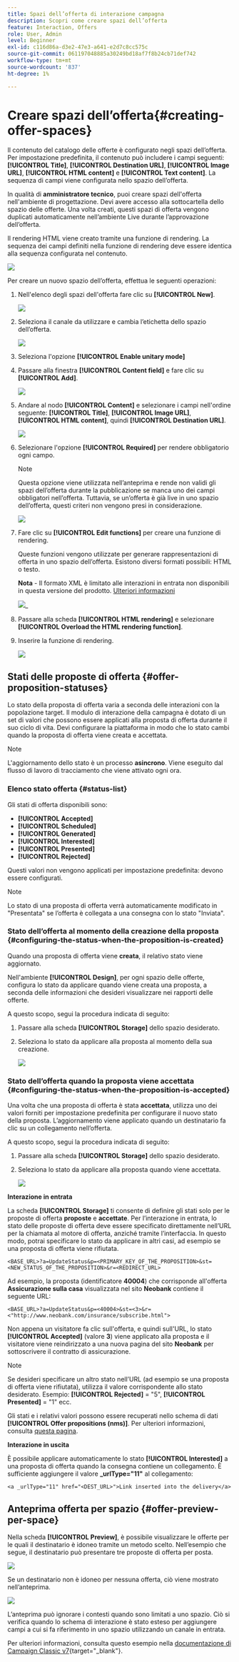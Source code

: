 ```yaml
---
title: Spazi dell’offerta di interazione campagna
description: Scopri come creare spazi dell’offerta
feature: Interaction, Offers
role: User, Admin
level: Beginner
exl-id: c116d86a-d3e2-47e3-a641-e2d7c8cc575c
source-git-commit: 061197048885a30249bd18af7f8b24cb71def742
workflow-type: tm+mt
source-wordcount: '837'
ht-degree: 1%

---
```


# Creare spazi dell’offerta{#creating-offer-spaces}

Il contenuto del catalogo delle offerte è configurato negli spazi dell’offerta. Per impostazione predefinita, il contenuto può includere i campi seguenti: **[!UICONTROL Title]**, **[!UICONTROL Destination URL]**, **[!UICONTROL Image URL]**, **[!UICONTROL HTML content]** e **[!UICONTROL Text content]**. La sequenza di campi viene configurata nello spazio dell’offerta.

In qualità di **amministratore tecnico**, puoi creare spazi dell&#39;offerta nell&#39;ambiente di progettazione. Devi avere accesso alla sottocartella dello spazio delle offerte. Una volta creati, questi spazi di offerta vengono duplicati automaticamente nell’ambiente Live durante l’approvazione dell’offerta.

Il rendering HTML viene creato tramite una funzione di rendering. La sequenza dei campi definiti nella funzione di rendering deve essere identica alla sequenza configurata nel contenuto.

![](assets/offer_space_create_009.png)

Per creare un nuovo spazio dell’offerta, effettua le seguenti operazioni:

1. Nell&#39;elenco degli spazi dell&#39;offerta fare clic su **[!UICONTROL New]**.

   ![](assets/offer_space_create_001.png)

1. Seleziona il canale da utilizzare e cambia l’etichetta dello spazio dell’offerta.

   ![](assets/offer_space_create_002.png)

1. Seleziona l&#39;opzione **[!UICONTROL Enable unitary mode]**

1. Passare alla finestra **[!UICONTROL Content field]** e fare clic su **[!UICONTROL Add]**.

   ![](assets/offer_space_create_003.png)

1. Andare al nodo **[!UICONTROL Content]** e selezionare i campi nell&#39;ordine seguente: **[!UICONTROL Title]**, **[!UICONTROL Image URL]**, **[!UICONTROL HTML content]**, quindi **[!UICONTROL Destination URL]**.

   ![](assets/offer_space_create_004.png)

1. Selezionare l&#39;opzione **[!UICONTROL Required]** per rendere obbligatorio ogni campo.

   >[!NOTE]
   >
   >Questa opzione viene utilizzata nell’anteprima e rende non validi gli spazi dell’offerta durante la pubblicazione se manca uno dei campi obbligatori nell’offerta. Tuttavia, se un’offerta è già live in uno spazio dell’offerta, questi criteri non vengono presi in considerazione.

   ![](assets/offer_space_create_005.png)

1. Fare clic su **[!UICONTROL Edit functions]** per creare una funzione di rendering.

   Queste funzioni vengono utilizzate per generare rappresentazioni di offerta in uno spazio dell’offerta. Esistono diversi formati possibili: HTML o testo.

   **Nota** - Il formato XML è limitato alle interazioni in entrata non disponibili in questa versione del prodotto. [Ulteriori informazioni](../start/v7-to-v8.md#gs-unavailable-features)

   ![](assets/offer_space_create_006.png)_

1. Passare alla scheda **[!UICONTROL HTML rendering]** e selezionare **[!UICONTROL Overload the HTML rendering function]**.
1. Inserire la funzione di rendering.

   ![](assets/offer_space_create_007.png)

## Stati delle proposte di offerta {#offer-proposition-statuses}

Lo stato della proposta di offerta varia a seconda delle interazioni con la popolazione target. Il modulo di interazione della campagna è dotato di un set di valori che possono essere applicati alla proposta di offerta durante il suo ciclo di vita. Devi configurare la piattaforma in modo che lo stato cambi quando la proposta di offerta viene creata e accettata.

>[!NOTE]
>
>L&#39;aggiornamento dello stato è un processo **asincrono**. Viene eseguito dal flusso di lavoro di tracciamento che viene attivato ogni ora.

### Elenco stato offerta {#status-list}

Gli stati di offerta disponibili sono:

* **[!UICONTROL Accepted]**
* **[!UICONTROL Scheduled]**
* **[!UICONTROL Generated]**
* **[!UICONTROL Interested]**
* **[!UICONTROL Presented]**
* **[!UICONTROL Rejected]**

Questi valori non vengono applicati per impostazione predefinita: devono essere configurati.

>[!NOTE]
>
>Lo stato di una proposta di offerta verrà automaticamente modificato in &quot;Presentata&quot; se l’offerta è collegata a una consegna con lo stato &quot;Inviata&quot;.

### Stato dell’offerta al momento della creazione della proposta {#configuring-the-status-when-the-proposition-is-created}

Quando una proposta di offerta viene **creata**, il relativo stato viene aggiornato.

Nell&#39;ambiente **[!UICONTROL Design]**, per ogni spazio delle offerte, configura lo stato da applicare quando viene creata una proposta, a seconda delle informazioni che desideri visualizzare nei rapporti delle offerte.

A questo scopo, segui la procedura indicata di seguito:

1. Passare alla scheda **[!UICONTROL Storage]** dello spazio desiderato.
1. Seleziona lo stato da applicare alla proposta al momento della sua creazione.

   ![](assets/offer_update_status_001.png)

### Stato dell’offerta quando la proposta viene accettata {#configuring-the-status-when-the-proposition-is-accepted}

Una volta che una proposta di offerta è stata **accettata**, utilizza uno dei valori forniti per impostazione predefinita per configurare il nuovo stato della proposta. L’aggiornamento viene applicato quando un destinatario fa clic su un collegamento nell’offerta.

A questo scopo, segui la procedura indicata di seguito:

1. Passare alla scheda **[!UICONTROL Storage]** dello spazio desiderato.
1. Seleziona lo stato da applicare alla proposta quando viene accettata.

   ![](assets/offer_update_status_002.png)


**Interazione in entrata**

La scheda **[!UICONTROL Storage]** ti consente di definire gli stati solo per le proposte di offerta **proposte** e **accettate**. Per l’interazione in entrata, lo stato delle proposte di offerta deve essere specificato direttamente nell’URL per la chiamata al motore di offerta, anziché tramite l’interfaccia. In questo modo, potrai specificare lo stato da applicare in altri casi, ad esempio se una proposta di offerta viene rifiutata.

```
<BASE_URL>?a=UpdateStatus&p=<PRIMARY_KEY_OF_THE_PROPOSITION>&st=<NEW_STATUS_OF_THE_PROPOSITION>&r=<REDIRECT_URL>
```

Ad esempio, la proposta (identificatore **40004**) che corrisponde all&#39;offerta **Assicurazione sulla casa** visualizzata nel sito **Neobank** contiene il seguente URL:

```
<BASE_URL>?a=UpdateStatus&p=<40004>&st=<3>&r=<"http://www.neobank.com/insurance/subscribe.html">
```

Non appena un visitatore fa clic sull&#39;offerta, e quindi sull&#39;URL, lo stato **[!UICONTROL Accepted]** (valore **3**) viene applicato alla proposta e il visitatore viene reindirizzato a una nuova pagina del sito **Neobank** per sottoscrivere il contratto di assicurazione.

>[!NOTE]
>
>Se desideri specificare un altro stato nell’URL (ad esempio se una proposta di offerta viene rifiutata), utilizza il valore corrispondente allo stato desiderato. Esempio: **[!UICONTROL Rejected]** = &quot;5&quot;, **[!UICONTROL Presented]** = &quot;1&quot; ecc.
>
>Gli stati e i relativi valori possono essere recuperati nello schema di dati **[!UICONTROL Offer propositions (nms)]**. Per ulteriori informazioni, consulta [questa pagina](../dev/create-schema.md).

**Interazione in uscita**

È possibile applicare automaticamente lo stato **[!UICONTROL Interested]** a una proposta di offerta quando la consegna contiene un collegamento. È sufficiente aggiungere il valore **_urlType=&quot;11&quot;** al collegamento:

```
<a _urlType="11" href="<DEST_URL>">Link inserted into the delivery</a>
```

## Anteprima offerta per spazio {#offer-preview-per-space}

Nella scheda **[!UICONTROL Preview]**, è possibile visualizzare le offerte per le quali il destinatario è idoneo tramite un metodo scelto. Nell’esempio che segue, il destinatario può presentare tre proposte di offerta per posta.

![](assets/offer_space_overview_002.png)

Se un destinatario non è idoneo per nessuna offerta, ciò viene mostrato nell’anteprima.

![](assets/offer_space_overview_001.png)


L’anteprima può ignorare i contesti quando sono limitati a uno spazio. Ciò si verifica quando lo schema di interazione è stato esteso per aggiungere campi a cui si fa riferimento in uno spazio utilizzando un canale in entrata.

Per ulteriori informazioni, consulta questo esempio nella [documentazione di Campaign Classic v7](https://experienceleague.adobe.com/docs/campaign-classic/using/managing-offers/advanced-parameters/extension-example.html?lang=it){target="_blank"}.